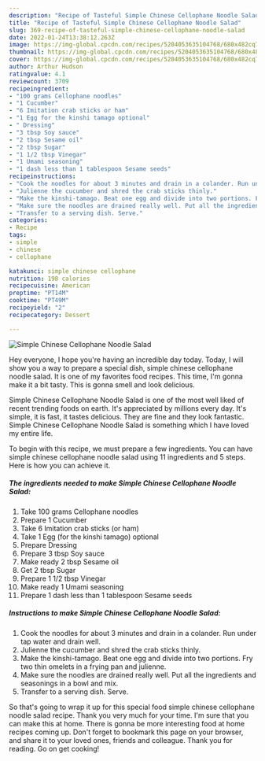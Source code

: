 ```yaml
---
description: "Recipe of Tasteful Simple Chinese Cellophane Noodle Salad"
title: "Recipe of Tasteful Simple Chinese Cellophane Noodle Salad"
slug: 369-recipe-of-tasteful-simple-chinese-cellophane-noodle-salad
date: 2022-01-24T13:38:12.263Z
image: https://img-global.cpcdn.com/recipes/5204053635104768/680x482cq70/simple-chinese-cellophane-noodle-salad-recipe-main-photo.jpg
thumbnail: https://img-global.cpcdn.com/recipes/5204053635104768/680x482cq70/simple-chinese-cellophane-noodle-salad-recipe-main-photo.jpg
cover: https://img-global.cpcdn.com/recipes/5204053635104768/680x482cq70/simple-chinese-cellophane-noodle-salad-recipe-main-photo.jpg
author: Arthur Hudson
ratingvalue: 4.1
reviewcount: 3709
recipeingredient:
- "100 grams Cellophane noodles"
- "1 Cucumber"
- "6 Imitation crab sticks or ham"
- "1 Egg for the kinshi tamago optional"
- " Dressing"
- "3 tbsp Soy sauce"
- "2 tbsp Sesame oil"
- "2 tbsp Sugar"
- "1 1/2 tbsp Vinegar"
- "1 Umami seasoning"
- "1 dash less than 1 tablespoon Sesame seeds"
recipeinstructions:
- "Cook the noodles for about 3 minutes and drain in a colander. Run under tap water and drain well."
- "Julienne the cucumber and shred the crab sticks thinly."
- "Make the kinshi-tamago. Beat one egg and divide into two portions. Fry two thin omelets in a frying pan and julienne."
- "Make sure the noodles are drained really well. Put all the ingredients and seasonings in a bowl and mix."
- "Transfer to a serving dish. Serve."
categories:
- Recipe
tags:
- simple
- chinese
- cellophane

katakunci: simple chinese cellophane 
nutrition: 198 calories
recipecuisine: American
preptime: "PT14M"
cooktime: "PT49M"
recipeyield: "2"
recipecategory: Dessert

---
```



![Simple Chinese Cellophane Noodle Salad](https://img-global.cpcdn.com/recipes/5204053635104768/680x482cq70/simple-chinese-cellophane-noodle-salad-recipe-main-photo.jpg)

Hey everyone, I hope you're having an incredible day today. Today, I will show you a way to prepare a special dish, simple chinese cellophane noodle salad. It is one of my favorites food recipes. This time, I'm gonna make it a bit tasty. This is gonna smell and look delicious.

Simple Chinese Cellophane Noodle Salad is one of the most well liked of recent trending foods on earth. It's appreciated by millions every day. It's simple, it is fast, it tastes delicious. They are fine and they look fantastic. Simple Chinese Cellophane Noodle Salad is something which I have loved my entire life.




To begin with this recipe, we must prepare a few ingredients. You can have simple chinese cellophane noodle salad using 11 ingredients and 5 steps. Here is how you can achieve it.

<!--inarticleads1-->

##### The ingredients needed to make Simple Chinese Cellophane Noodle Salad:

1. Take 100 grams Cellophane noodles
1. Prepare 1 Cucumber
1. Take 6 Imitation crab sticks (or ham)
1. Take 1 Egg (for the kinshi tamago) optional
1. Prepare  Dressing
1. Prepare 3 tbsp Soy sauce
1. Make ready 2 tbsp Sesame oil
1. Get 2 tbsp Sugar
1. Prepare 1 1/2 tbsp Vinegar
1. Make ready 1 Umami seasoning
1. Prepare 1 dash less than 1 tablespoon Sesame seeds




<!--inarticleads2-->

##### Instructions to make Simple Chinese Cellophane Noodle Salad:

1. Cook the noodles for about 3 minutes and drain in a colander. Run under tap water and drain well.
1. Julienne the cucumber and shred the crab sticks thinly.
1. Make the kinshi-tamago. Beat one egg and divide into two portions. Fry two thin omelets in a frying pan and julienne.
1. Make sure the noodles are drained really well. Put all the ingredients and seasonings in a bowl and mix.
1. Transfer to a serving dish. Serve.




So that's going to wrap it up for this special food simple chinese cellophane noodle salad recipe. Thank you very much for your time. I'm sure that you can make this at home. There is gonna be more interesting food at home recipes coming up. Don't forget to bookmark this page on your browser, and share it to your loved ones, friends and colleague. Thank you for reading. Go on get cooking!
